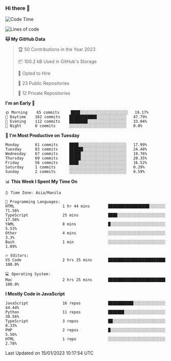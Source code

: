 ### Hi there 👋

<!--START_SECTION:waka-->
![Code Time](http://img.shields.io/badge/Code%20Time-2%20hrs%2025%20mins-blue)

![Lines of code](https://img.shields.io/badge/From%20Hello%20World%20I%27ve%20Written-45%20Thousand%20lines%20of%20code-blue)

**🐱 My GitHub Data** 

> 🏆 50 Contributions in the Year 2023
 > 
> 📦 100.2 kB Used in GitHub's Storage 
 > 
> 💼 Opted to Hire
 > 
> 📜 23 Public Repositories 
 > 
> 🔑 12 Private Repositories  
 > 
**I'm an Early 🐤** 

```text
🌞 Morning    65 commits     ████░░░░░░░░░░░░░░░░░░░░░   19.17% 
🌆 Daytime    162 commits    ████████████░░░░░░░░░░░░░   47.79% 
🌃 Evening    112 commits    ████████░░░░░░░░░░░░░░░░░   33.04% 
🌙 Night      0 commits      ░░░░░░░░░░░░░░░░░░░░░░░░░   0.0%

```
📅 **I'm Most Productive on Tuesday** 

```text
Monday       61 commits     ████░░░░░░░░░░░░░░░░░░░░░   17.99% 
Tuesday      83 commits     ██████░░░░░░░░░░░░░░░░░░░   24.48% 
Wednesday    67 commits     █████░░░░░░░░░░░░░░░░░░░░   19.76% 
Thursday     69 commits     █████░░░░░░░░░░░░░░░░░░░░   20.35% 
Friday       56 commits     ████░░░░░░░░░░░░░░░░░░░░░   16.52% 
Saturday     1 commits      ░░░░░░░░░░░░░░░░░░░░░░░░░   0.29% 
Sunday       2 commits      ░░░░░░░░░░░░░░░░░░░░░░░░░   0.59%

```


📊 **This Week I Spent My Time On** 

```text
⌚︎ Time Zone: Asia/Manila

💬 Programming Languages: 
HTML                     1 hr 44 mins        ██████████████████░░░░░░░   71.56% 
TypeScript               25 mins             ████░░░░░░░░░░░░░░░░░░░░░   17.56% 
YAML                     8 mins              █░░░░░░░░░░░░░░░░░░░░░░░░   5.53% 
Other                    4 mins              ░░░░░░░░░░░░░░░░░░░░░░░░░   3.3% 
Bash                     1 min               ░░░░░░░░░░░░░░░░░░░░░░░░░   1.09%

🔥 Editors: 
VS Code                  2 hrs 25 mins       █████████████████████████   100.0%

💻 Operating System: 
Mac                      2 hrs 25 mins       █████████████████████████   100.0%

```

**I Mostly Code in JavaScript** 

```text
JavaScript               16 repos            ███████████░░░░░░░░░░░░░░   44.44% 
Python                   11 repos            ███████░░░░░░░░░░░░░░░░░░   30.56% 
TypeScript               3 repos             ██░░░░░░░░░░░░░░░░░░░░░░░   8.33% 
PHP                      2 repos             █░░░░░░░░░░░░░░░░░░░░░░░░   5.56% 
HTML                     1 repo              ░░░░░░░░░░░░░░░░░░░░░░░░░   2.78%

```



 Last Updated on 15/01/2023 10:17:54 UTC
<!--END_SECTION:waka-->
